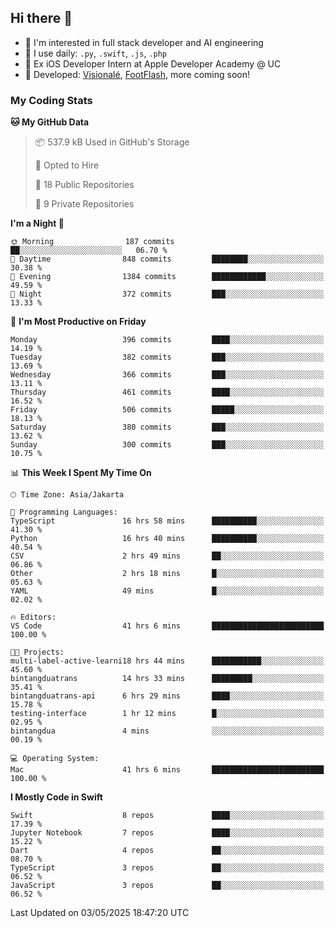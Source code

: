 ## Hi there 👋

- 🤖 I'm interested in full stack developer and AI engineering
- 🌱 I use daily: `.py`, `.swift`, `.js`, `.php`
- 🍎 Ex iOS Developer Intern at Apple Developer Academy @ UC
- 🔨 Developed: [Visionalé](https://apps.apple.com/id/app/visional%C3%A9/id6737191146), [FootFlash](https://apps.apple.com/id/app/footflash/id6550905078), more coming soon!

### My Coding Stats

<!--START_SECTION:waka-->
**🐱 My GitHub Data** 

> 📦 537.9 kB Used in GitHub's Storage 
 > 
> 💼 Opted to Hire
 > 
> 📜 18 Public Repositories 
 > 
> 🔑 9 Private Repositories 
 > 
**I'm a Night 🦉** 

```text
🌞 Morning                187 commits         ██░░░░░░░░░░░░░░░░░░░░░░░   06.70 % 
🌆 Daytime                848 commits         ████████░░░░░░░░░░░░░░░░░   30.38 % 
🌃 Evening                1384 commits        ████████████░░░░░░░░░░░░░   49.59 % 
🌙 Night                  372 commits         ███░░░░░░░░░░░░░░░░░░░░░░   13.33 % 
```
📅 **I'm Most Productive on Friday** 

```text
Monday                   396 commits         ████░░░░░░░░░░░░░░░░░░░░░   14.19 % 
Tuesday                  382 commits         ███░░░░░░░░░░░░░░░░░░░░░░   13.69 % 
Wednesday                366 commits         ███░░░░░░░░░░░░░░░░░░░░░░   13.11 % 
Thursday                 461 commits         ████░░░░░░░░░░░░░░░░░░░░░   16.52 % 
Friday                   506 commits         █████░░░░░░░░░░░░░░░░░░░░   18.13 % 
Saturday                 380 commits         ███░░░░░░░░░░░░░░░░░░░░░░   13.62 % 
Sunday                   300 commits         ███░░░░░░░░░░░░░░░░░░░░░░   10.75 % 
```


📊 **This Week I Spent My Time On** 

```text
🕑︎ Time Zone: Asia/Jakarta

💬 Programming Languages: 
TypeScript               16 hrs 58 mins      ██████████░░░░░░░░░░░░░░░   41.30 % 
Python                   16 hrs 40 mins      ██████████░░░░░░░░░░░░░░░   40.54 % 
CSV                      2 hrs 49 mins       ██░░░░░░░░░░░░░░░░░░░░░░░   06.86 % 
Other                    2 hrs 18 mins       █░░░░░░░░░░░░░░░░░░░░░░░░   05.63 % 
YAML                     49 mins             █░░░░░░░░░░░░░░░░░░░░░░░░   02.02 % 

🔥 Editors: 
VS Code                  41 hrs 6 mins       █████████████████████████   100.00 % 

🐱‍💻 Projects: 
multi-label-active-learni18 hrs 44 mins      ███████████░░░░░░░░░░░░░░   45.60 % 
bintangduatrans          14 hrs 33 mins      █████████░░░░░░░░░░░░░░░░   35.41 % 
bintangduatrans-api      6 hrs 29 mins       ████░░░░░░░░░░░░░░░░░░░░░   15.78 % 
testing-interface        1 hr 12 mins        █░░░░░░░░░░░░░░░░░░░░░░░░   02.95 % 
bintangdua               4 mins              ░░░░░░░░░░░░░░░░░░░░░░░░░   00.19 % 

💻 Operating System: 
Mac                      41 hrs 6 mins       █████████████████████████   100.00 % 
```

**I Mostly Code in Swift** 

```text
Swift                    8 repos             ████░░░░░░░░░░░░░░░░░░░░░   17.39 % 
Jupyter Notebook         7 repos             ████░░░░░░░░░░░░░░░░░░░░░   15.22 % 
Dart                     4 repos             ██░░░░░░░░░░░░░░░░░░░░░░░   08.70 % 
TypeScript               3 repos             ██░░░░░░░░░░░░░░░░░░░░░░░   06.52 % 
JavaScript               3 repos             ██░░░░░░░░░░░░░░░░░░░░░░░   06.52 % 
```




 Last Updated on 03/05/2025 18:47:20 UTC
<!--END_SECTION:waka-->

<!--
**nico-samuelson/nico-samuelson** is a ✨ _special_ ✨ repository because its `README.md` (this file) appears on your GitHub profile.

Here are some ideas to get you started:

- 🔭 I’m currently working on ...
- 🌱 I’m currently learning ...
- 👯 I’m looking to collaborate on ...
- 🤔 I’m looking for help with ...
- 💬 Ask me about ...
- 📫 How to reach me: ...
- 😄 Pronouns: ...
- ⚡ Fun fact: ...
-->
